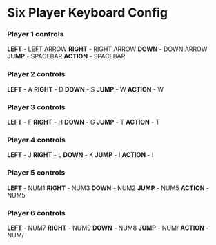 # Six Player Keyboard Config

### Player 1 controls
**LEFT** - LEFT ARROW
**RIGHT** - RIGHT ARROW
**DOWN** - DOWN ARROW
**JUMP** - SPACEBAR
**ACTION** - SPACEBAR

### Player 2 controls
**LEFT** - A
**RIGHT** - D
**DOWN** - S
**JUMP** - W
**ACTION** - W

### Player 3 controls
**LEFT** - F
**RIGHT** - H
**DOWN** - G
**JUMP** - T
**ACTION** - T

### Player 4 controls
**LEFT** - J
**RIGHT** - L
**DOWN** - K
**JUMP** - I
**ACTION** - I

### Player 5 controls
**LEFT** - NUM1
**RIGHT** - NUM3
**DOWN** - NUM2
**JUMP** - NUM5
**ACTION** - NUM5

### Player 6 controls
**LEFT** - NUM7
**RIGHT** - NUM9
**DOWN** - NUM8
**JUMP** - NUM/
**ACTION** - NUM/